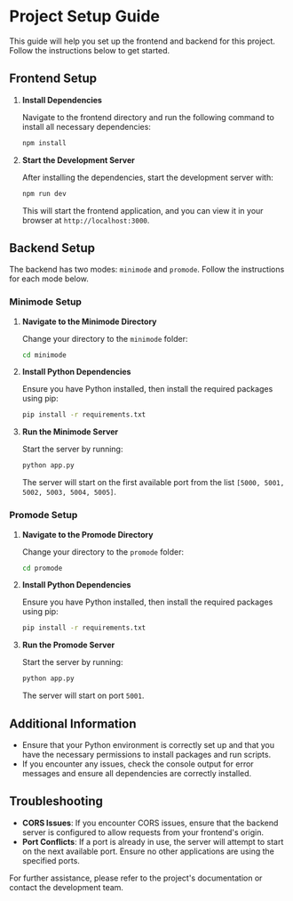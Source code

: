 # Project Setup Guide

This guide will help you set up the frontend and backend for this project. Follow the instructions below to get started.

## Frontend Setup

1. **Install Dependencies**

   Navigate to the frontend directory and run the following command to install all necessary dependencies:

   ```bash
   npm install
   ```

2. **Start the Development Server**

   After installing the dependencies, start the development server with:

   ```bash
   npm run dev
   ```

   This will start the frontend application, and you can view it in your browser at `http://localhost:3000`.

## Backend Setup

The backend has two modes: `minimode` and `promode`. Follow the instructions for each mode below.

### Minimode Setup

1. **Navigate to the Minimode Directory**

   Change your directory to the `minimode` folder:

   ```bash
   cd minimode
   ```

2. **Install Python Dependencies**

   Ensure you have Python installed, then install the required packages using pip:

   ```bash
   pip install -r requirements.txt
   ```

3. **Run the Minimode Server**

   Start the server by running:

   ```bash
   python app.py
   ```

   The server will start on the first available port from the list `[5000, 5001, 5002, 5003, 5004, 5005]`.

### Promode Setup

1. **Navigate to the Promode Directory**

   Change your directory to the `promode` folder:

   ```bash
   cd promode
   ```

2. **Install Python Dependencies**

   Ensure you have Python installed, then install the required packages using pip:

   ```bash
   pip install -r requirements.txt
   ```

3. **Run the Promode Server**

   Start the server by running:

   ```bash
   python app.py
   ```

   The server will start on port `5001`.

## Additional Information

- Ensure that your Python environment is correctly set up and that you have the necessary permissions to install packages and run scripts.
- If you encounter any issues, check the console output for error messages and ensure all dependencies are correctly installed.

## Troubleshooting

- **CORS Issues**: If you encounter CORS issues, ensure that the backend server is configured to allow requests from your frontend's origin.
- **Port Conflicts**: If a port is already in use, the server will attempt to start on the next available port. Ensure no other applications are using the specified ports.

For further assistance, please refer to the project's documentation or contact the development team.

